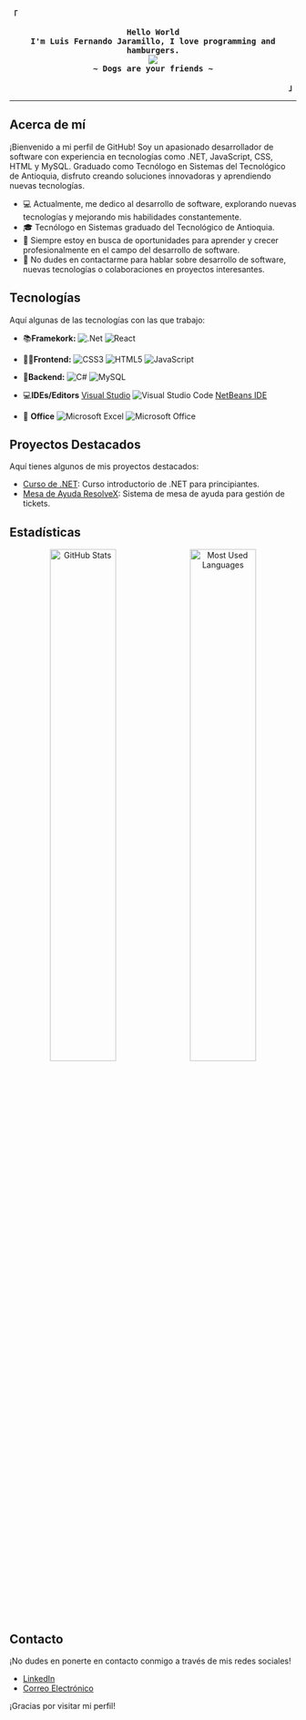 <div align="center">
  <p align="left">
    <strong>「</strong>
  </p>
  <p align="center">
    <samp>
      <b>
        Hello World
        <br>
        I'm Luis Fernando Jaramillo, I love programming and hamburgers.
      </b>
      <br>
      <img src="https://readme-typing-svg.herokuapp.com?font=ui-monospace&size=16&color=8E67C9&center=true&width=410&height=45&lines=Welcome+to+my+GitHub.">
      <br>
      <b>
        ~ Dogs are your friends ~
      </b>
    </samp>
  </p>
  <p align="right">
    <strong>」</strong>
  </p>
</div>

---

## Acerca de mí

¡Bienvenido a mi perfil de GitHub! Soy un apasionado desarrollador de software con experiencia en tecnologías como .NET, JavaScript, CSS, HTML y MySQL. Graduado como Tecnólogo en Sistemas del Tecnológico de Antioquia, disfruto creando soluciones innovadoras y aprendiendo nuevas tecnologías.

- 💻 Actualmente, me dedico al desarrollo de software, explorando nuevas tecnologías y mejorando mis habilidades constantemente.
- 🎓 Tecnólogo en Sistemas graduado del Tecnológico de Antioquia.
- 🌱 Siempre estoy en busca de oportunidades para aprender y crecer profesionalmente en el campo del desarrollo de software.
- 💬 No dudes en contactarme para hablar sobre desarrollo de software, nuevas tecnologías o colaboraciones en proyectos interesantes.

## Tecnologías

Aquí algunas de las tecnologías con las que trabajo:

- 📚**Framekork:**
  ![.Net](https://img.shields.io/badge/.NET-5C2D91?style=for-the-badge&logo=.net&logoColor=white)
  ![React](https://img.shields.io/badge/react-%2320232a.svg?style=for-the-badge&logo=react&logoColor=%2361DAFB)

- 🧑‍💻**Frontend:**
  ![CSS3](https://img.shields.io/badge/css3-%231572B6.svg?style=for-the-badge&logo=css3&logoColor=white)
  ![HTML5](https://img.shields.io/badge/html5-%23E34F26.svg?style=for-the-badge&logo=html5&logoColor=white)
  ![JavaScript](https://img.shields.io/badge/-JavaScript-%23F7DF1C?style=flat-square&logo=javascript&logoColor=000000&labelColor=%23F7DF1C&color=%23FFCE5A)
- 🤖**Backend:**
  ![C#](https://img.shields.io/badge/c%23-%23239120.svg?style=for-the-badge&logo=csharp&logoColor=white)
  ![MySQL](https://img.shields.io/badge/mysql-4479A1.svg?style=for-the-badge&logo=mysql&logoColor=white)
- 💻**IDEs/Editors**
  [Visual Studio](https://img.shields.io/badge/Visual%20Studio-5C2D91.svg?style=for-the-badge&logo=visual-studio&logoColor=white)
  ![Visual Studio Code](https://img.shields.io/badge/Visual%20Studio%20Code-0078d7.svg?style=for-the-badge&logo=visual-studio-code&logoColor=white)
  [NetBeans IDE](https://img.shields.io/badge/NetBeansIDE-1B6AC6.svg?style=for-the-badge&logo=apache-netbeans-ide&logoColor=white) 
- 🏢 **Office**
  ![Microsoft Excel](https://img.shields.io/badge/Microsoft_Excel-217346?style=for-the-badge&logo=microsoft-excel&logoColor=white)
  ![Microsoft Office](https://img.shields.io/badge/Microsoft_Office-D83B01?style=for-the-badge&logo=microsoft-office&logoColor=white)
  
## Proyectos Destacados

Aquí tienes algunos de mis proyectos destacados:

- [Curso de .NET](https://github.com/ljaramillocanas/Curso-.NET): Curso introductorio de .NET para principiantes.
- [Mesa de Ayuda ResolveX](https://github.com/ljaramillocanas/ResolveX): Sistema de mesa de ayuda para gestión de tickets.

## Estadísticas

<div align="center">
  <img width="48%" src="https://github-readme-stats.vercel.app/api?username=ljaramillocanas&show_icons=true" alt="GitHub Stats"/>
  <img width="48%" src="https://github-readme-stats.vercel.app/api/top-langs/?username=ljaramillocanas&layout=compact" alt="Most Used Languages"/>
</div>

## Contacto

¡No dudes en ponerte en contacto conmigo a través de mis redes sociales!

- [LinkedIn](https://www.linkedin.com/in/luis-fernando-jaramillo-ca%C3%B1as-204340239/)
- [Correo Electrónico](ljaramillocanas@gmail.com)

¡Gracias por visitar mi perfil!
